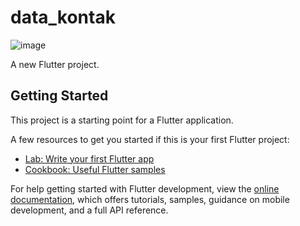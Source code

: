 # data_kontak
![image](https://github.com/rizqiindah32/kontak_form/assets/147020631/8b9ec99f-3c17-41f4-992d-6357d5e801cb)


A new Flutter project.

## Getting Started

This project is a starting point for a Flutter application.

A few resources to get you started if this is your first Flutter project:

- [Lab: Write your first Flutter app](https://docs.flutter.dev/get-started/codelab)
- [Cookbook: Useful Flutter samples](https://docs.flutter.dev/cookbook)

For help getting started with Flutter development, view the
[online documentation](https://docs.flutter.dev/), which offers tutorials,
samples, guidance on mobile development, and a full API reference.
